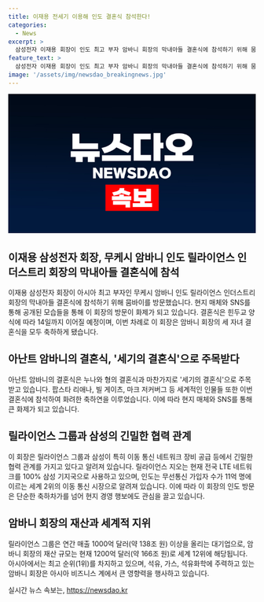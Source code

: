 ```yaml
---
title: 이재용 전세기 이용해 인도 결혼식 참석한다!
categories:
  - News
excerpt: >
  삼성전자 이재용 회장이 인도 최고 부자 암바니 회장의 막내아들 결혼식에 참석하기 위해 뭄바이에 도착했습니다. 이는 암바니 가족의 세 자녀 결혼식 중 세 번째 참석으로, 두 가문 간의 긴밀한 협력을 반영합니다. 결혼식은 힌두교 양식에 따라 열리며, 14일까지 계속될 예정입니다. 암바니 가족의 결혼식은 국제적인 관심을 끌며, 팝스타들의 축가와 초호화 크루즈 행사 등으로 화려한 면모를 보여주고 있습니다. 
feature_text: >
  삼성전자 이재용 회장이 인도 최고 부자 암바니 회장의 막내아들 결혼식에 참석하기 위해 뭄바이에 도착했습니다. 이는 암바니 가족의 세 자녀 결혼식 중 세 번째 참석으로, 두 가문 간의 긴밀한 협력을 반영합니다. 결혼식은 힌두교 양식에 따라 열리며, 14일까지 계속될 예정입니다. 암바니 가족의 결혼식은 국제적인 관심을 끌며, 팝스타들의 축가와 초호화 크루즈 행사 등으로 화려한 면모를 보여주고 있습니다. 
image: '/assets/img/newsdao_breakingnews.jpg'
---
```


<p><img src="/assets/img/newsdao_breakingnews.jpg" alt="pcversion 속보" /></p>

<h2 data-ke-size="size26">이재용 삼성전자 회장, 무케시 암바니 인도 릴라이언스 인더스트리 회장의 막내아들 결혼식에 참석</h2>

<p data-ke-size="size16">이재용 삼성전자 회장이 아시아 최고 부자인 무케시 암바니 인도 릴라이언스 인더스트리 회장의 막내아들 결혼식에 참석하기 위해 뭄바이를 방문했습니다. 현지 매체와 SNS를 통해 공개된 모습들을 통해 이 회장의 방문이 화제가 되고 있습니다. 결혼식은 힌두교 양식에 따라 14일까지 이어질 예정이며, 이번 차례로 이 회장은 암바니 회장의 세 자녀 결혼식을 모두 축하하게 됐습니다.</p>

<h2 data-ke-size="size26">아난트 암바니의 결혼식, '세기의 결혼식'으로 주목받다</h2>

<p data-ke-size="size16">아난트 암바니의 결혼식은 누나와 형의 결혼식과 마찬가지로 '세기의 결혼식'으로 주목받고 있습니다. 팝스타 리애나, 빌 게이츠, 마크 저커버그 등 세계적인 인물들 또한 이번 결혼식에 참석하여 화려한 축하연을 이루었습니다. 이에 따라 현지 매체와 SNS를 통해 큰 화제가 되고 있습니다.</p>

<h2 data-ke-size="size26">릴라이언스 그룹과 삼성의 긴밀한 협력 관계</h2>

<p data-ke-size="size16">이 회장은 릴라이언스 그룹과 삼성이 특히 이동 통신 네트워크 장비 공급 등에서 긴밀한 협력 관계를 가지고 있다고 알려져 있습니다. 릴라이언스 지오는 현재 전국 LTE 네트워크를 100% 삼성 기지국으로 사용하고 있으며, 인도는 무선통신 가입자 수가 11억 명에 이르는 세계 2위의 이동 통신 시장으로 알려져 있습니다. 이에 따라 이 회장의 인도 방문은 단순한 축하차가를 넘어 현지 경영 행보에도 관심을 끌고 있습니다.</p>

<h2 data-ke-size="size26">암바니 회장의 재산과 세계적 지위</h2>

<p data-ke-size="size16">릴라이언스 그룹은 연간 매출 1000억 달러(약 138조 원) 이상을 올리는 대기업으로, 암바니 회장의 재산 규모는 현재 1200억 달러(약 166조 원)로 세계 12위에 해당됩니다. 아시아에서는 최고 순위(1위)를 차지하고 있으며, 석유, 가스, 석유화학에 주력하고 있는 암바니 회장은 아시아 비즈니스 계에서 큰 영향력을 행사하고 있습니다.</p>
실시간 뉴스 속보는, <a href="https://newsdao.kr" rel="dofollow">https://newsdao.kr</a>


